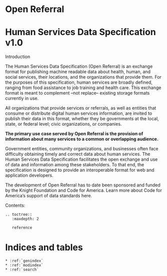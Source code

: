 Open Referral
=============

Human Services Data Specification v1.0
======================================

Introduction

The Human Services Data Specification (Open Referral) is an exchange format for publishing machine readable data about health, human, and social services, their locations, and the organizations that provide them. For the purposes of this specification, human services are broadly defined, ranging from food assistance to job training and health care. This exchange format is meant to complement –not replace– existing storage formats currently in use.

All organizations that provide services or referrals, as well as entities that consume or distribute digital human services information, are invited to publish their data in this format, whether they be governments at the local, state, or federal level; civic organizations, or companies.

**The primary use case served by Open Referral is the provision of information about many services to a common or overlapping audience.**

Government entities, community organizations, and businesses often face difficulty obtaining timely and correct data about human services. The Human Services Data Specification facilitates the open exchange and use of data and information among these stakeholders. To that end, the specification is designed to provide an interoperable format for web and application developers.

The development of Open Referral has to date been sponsored and funded by the Knight Foundation and Code for America. Learn more about Code for America’s support of data standards here.

Contents:

```eval_rst
.. toctree::
   :maxdepth: 2

   reference

```


Indices and tables
==================

```eval_rst
* :ref:`genindex`
* :ref:`modindex`
* :ref:`search`
```
